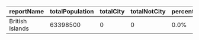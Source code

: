 | reportName | totalPopulation | totalCity | totalNotCity | percentageCity | percentageNotCity |
| --- | --- | --- | --- | --- | --- |
| British Islands | 63398500 | 0 | 0 | 0.0% | 0.0% |
